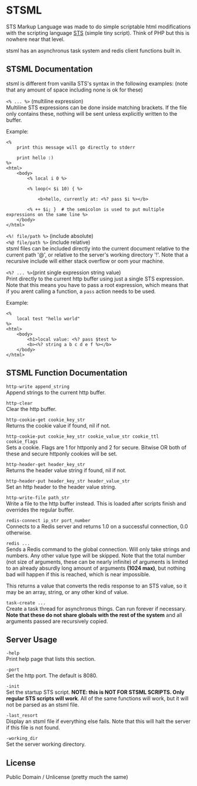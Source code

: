 # STSML
STS Markup Language was made to do simple scriptable html modifications with the scripting language [STS](https://github.com/zeroxthreef/SimpleTinyScript) (simple tiny script). Think of PHP but this is nowhere near that level.

stsml has an asynchronus task system and redis client functions built in.


## STSML Documentation
stsml is different from vanilla STS's syntax in the following examples: (note that any amount of space including none is ok for these)


``<% ... %>`` (multiline expression)<br>
Multiline STS expressions can be done inside matching brackets. If the file only contains these, nothing will be sent unless explicitly written to the buffer.

Example:
```
<%
	print this message will go directly to stderr

	print hello :)
%>
<html>
	<body>
		<% local i 0 %>

		<% loop(< $i 10) { %>

			<b>hello, currently at: <%? pass $i %></b>

		<% ++ $i; }  # the semicolon is used to put multiple expressions on the same line %>
	</body>
</html>
```


``<%! file/path %>`` (include absolute)<br>
``<%@ file/path %>`` (include relative)<br>
stsml files can be included directly into the current document relative to the current path '@', or relative to the server's working directory '!'. Note that a recursive include will either stack overflow or oom your machine.



``<%? ... %>``(print single expression string value)<br>
Print directly to the current http buffer using just a single STS expression. Note that this means you have to pass a root expression, which means that if you arent calling a function, a `pass` action needs to be used.

Example:
```
<%
	local test "hello world"
%>
<html>
	<body>
		<h1>local value: <%? pass $test %>
		<b><%? string a b c d e f %></b>
	</body>
</html>
```


## STSML Function Documentation

`http-write append_string`<br>
Append strings to the current http buffer.

`http-clear`<br>
Clear the http buffer.

`http-cookie-get cookie_key_str`<br>
Returns the cookie value if found, nil if not.

`http-cookie-put cookie_key_str cookie_value_str cookie_ttl cookie_flags`<br>
Sets a cookie. Flags are 1 for httponly and 2 for secure. Bitwise OR both of these and secure httponly cookies will be set.

`http-header-get header_key_str`<br>
Returns the header value string if found, nil if not.

`http-header-put header_key_str header_value_str`<br>
Set an http header to the header value string.

`http-write-file path_str`<br>
Write a file to the http buffer instead. This is loaded after scripts finish and overrides the regular buffer.

`redis-connect ip_str port_number`<br>
Connects to a Redis server and returns 1.0 on a successful connection, 0.0 otherwise.

`redis ...`<br>
Sends a Redis command to the global connection. Will only take strings and numbers. Any other value type will be skipped. Note that the total number (not size of arguments, these can be nearly infinite) of arguments is limited to an already absurdly long amount of arguments **(1024 max)**, but nothing bad will happen if this is reached, which is near impossible.

This returns a value that converts the redis response to an STS value, so it may be an array, string, or any other kind of value.

`task-create ...`<br>
Create a task thread for asynchronus things. Can run forever if necessary. **Note that these do not share globals with the rest of the system** and all arguments passed are recursively copied.


## Server Usage
`-help`<br>
Print help page that lists this section.

`-port`<br>
Set the http port. The default is 8080.

`-init`<br>
Set the startup STS script. **NOTE: this is NOT FOR STSML SCRIPTS. Only regular STS scripts will work**. All of the same functions will work, but it will not be parsed as an stsml file.

`-last_resort`<br>
Display an stsml file if everything else fails. Note that this will halt the server if this file is not found.

`-working_dir`<br>
Set the server working directory.


## License
Public Domain / Unlicense (pretty much the same)